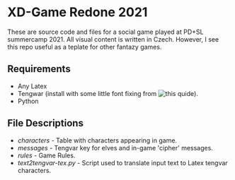 # XD-Game Redone 2021

These are source code and files for a social game played at PD+SL summercamp 2021.
All visual content is written in Czech.
However, I see this repo useful as a teplate for other fantazy games.

## Requirements

- Any Latex
- Tengwar (install with some little font fixing from ![this quide](https://github.com/nbeaver/tengwarscript-install-guide)).
- Python

## File Descriptions

- *characters* - Table with characters appearing in game.
- *messages* - Tengvar key for elves and in-game 'cipher' messages.
- *rules* - Game Rules.
- *text2tengvar-tex.py* - Script used to translate input text to Latex tengvar characters.

